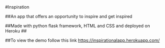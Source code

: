 #Inspiration

##An app that offers an opportunity to inspire and get inspired 

##Made with python flask framework, HTML and CSS  and deployed on Heroku ##

##To view the demo follow this link https://inspirationalapp.herokuapp.com/
